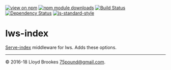 [![view on npm](https://img.shields.io/npm/v/lws-index.svg)](https://www.npmjs.org/package/lws-index)
[![npm module downloads](https://img.shields.io/npm/dt/lws-index.svg)](https://www.npmjs.org/package/lws-index)
[![Build Status](https://travis-ci.org/lwsjs/index.svg?branch=master)](https://travis-ci.org/lwsjs/index)
[![Dependency Status](https://david-dm.org/lwsjs/index.svg)](https://david-dm.org/lwsjs/index)
[![js-standard-style](https://img.shields.io/badge/code%20style-standard-brightgreen.svg)](https://github.com/feross/standard)

# lws-index

[Serve-index](https://github.com/expressjs/serve-index) middleware for lws. Adds these options.

* * *

&copy; 2016-18 Lloyd Brookes <75pound@gmail.com>.